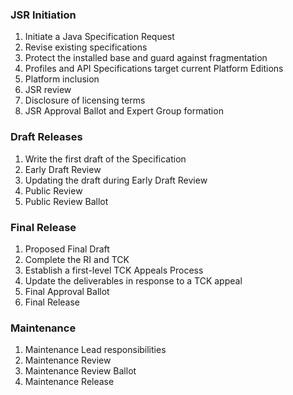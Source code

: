 ### JSR Initiation
1. Initiate a Java Specification Request
2. Revise existing specifications
3. Protect the installed base and guard against fragmentation
4. Profiles and API Specifications target current Platform Editions
5. Platform inclusion
6. JSR review
7. Disclosure of licensing terms
8. JSR Approval Ballot and Expert Group formation

### Draft Releases
1. Write the first draft of the Specification
2. Early Draft Review
3. Updating the draft during Early Draft Review
4. Public Review
5. Public Review Ballot

### Final Release
1. Proposed Final Draft
2. Complete the RI and TCK
3. Establish a first-level TCK Appeals Process
4. Update the deliverables in response to a TCK appeal
5. Final Approval Ballot
6. Final Release

### Maintenance
1. Maintenance Lead responsibilities
2. Maintenance Review
3. Maintenance Review Ballot
4. Maintenance Release
